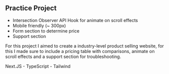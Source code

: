## Practice Project

* Intersection Observer API Hook for animate on scroll effects
* Mobile friendly (~ 300px)
* Form section to determine price
* Support section

For this project I aimed to create a industry-level product selling website, for this I made sure to include a pricing table with comparisons, animate on scroll effects and a support section for troubleshooting.

Next.JS - TypeScript - Tailwind
